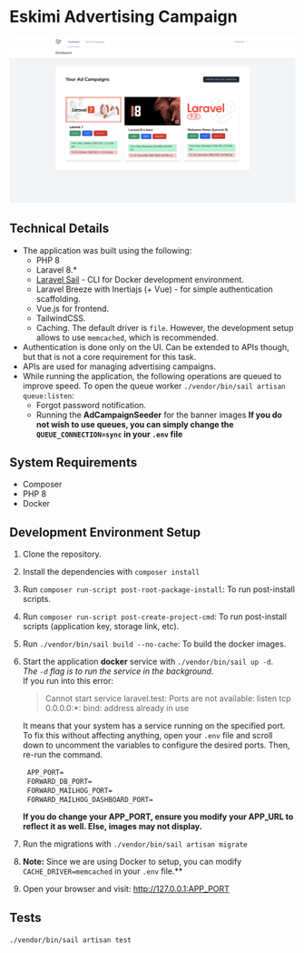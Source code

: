 # Eskimi Advertising Campaign
![feature image](./public/sample.png)

## Technical Details
- The application was built using the following:
  - PHP 8
  - Laravel 8.*
  - [Laravel Sail](https://laravel.com/docs/8.x/sail) - CLI for Docker development environment.
  - Laravel Breeze with Inertiajs (+ Vue) - for simple authentication scaffolding.
  - Vue.js for frontend.
  - TailwindCSS.
  - Caching. The default driver is `file`. However, the development setup allows to use `memcached`, which is recommended.
- Authentication is done only on the UI. Can be extended to APIs though, but that is not a core requirement for this task.
- APIs are used for managing advertising campaigns.
- While running the application, the following operations are queued to improve speed. To open the queue worker `./vendor/bin/sail artisan queue:listen`:
  - Forgot password notification.
  - Running the **AdCampaignSeeder** for the banner images
  **If you do not wish to use queues, you can simply change the `QUEUE_CONNECTION=sync` in your `.env` file**


## System Requirements
- Composer
- PHP 8
- Docker

## Development Environment Setup
1. Clone the repository.
2. Install the dependencies with `composer install`
3. Run `composer run-script post-root-package-install`: To run post-install scripts.
4. Run `composer run-script post-create-project-cmd`: To run post-install scripts (application key, storage link, etc).
5. Run `./vendor/bin/sail build --no-cache`: To build the docker images.
6. Start the application **docker** service with `./vendor/bin/sail up -d`.<br>
   *The `-d` flag is to run the service in the background.*<br>
   If you run into this error:
   > Cannot start service laravel.test: Ports are not available: listen tcp 0.0.0.0:*: bind: address already in use

   It means that your system has a service running on the specified port. To fix this without affecting anything, open your `.env` file and scroll down to uncomment the variables to configure the desired ports. Then, re-run the command.
   ```
    APP_PORT=
    FORWARD_DB_PORT=
    FORWARD_MAILHOG_PORT=
    FORWARD_MAILHOG_DASHBOARD_PORT=
   ```

   **If you do change your APP_PORT, ensure you modify your APP_URL to reflect it as well. Else, images may not display.**
7. Run the migrations with `./vendor/bin/sail artisan migrate`
8. **Note:** Since we are using Docker to setup, you can modify `CACHE_DRIVER=memcached` in your `.env` file.**
9.  Open your browser and visit: http://127.0.0.1:APP_PORT

## Tests
`./vendor/bin/sail artisan test`

